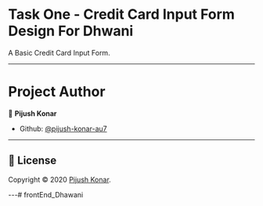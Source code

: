 # Task One - Credit Card Input Form Design For Dhwani

A Basic Credit Card Input Form.

---

# Project Author
👤 **Pijush Konar**

- Github: [@pijush-konar-au7](https://github.com/pijush-konar-au7)

---

 ## 📝 License

Copyright © 2020 [Pijush Konar](https://github.com/pijush-konar-au7).

---# frontEnd_Dhawani
